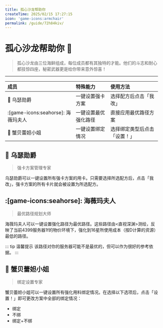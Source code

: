 ```yaml
---
title: 孤心沙龙帮助你
createTime: 2025/02/15 17:27:15
icon: 'game-icons:armchair'
permalink: /guide/72h84kiv/
---
```


# 孤心沙龙帮助你 🌊

> 孤心沙龙由三位海鲜组成，每位成员都有其独特的才能。他们的斗志和耐心都技惊四座，秘密武器更是给你带来意外惊喜！

---

| 成员 | 特殊能力 | 使用方法 |
| :--- | :--- | :--- |
| 🦑 乌瑟勋爵 | 一键设置强卡方案 | 选择配方后点击「我改」 |
| :[game-icons:seahorse]: 海薇玛夫人 | 一键设置最优强化路径 | 直接应用最优路径方案 |
| 🦀 蟹贝蕾妲小姐 | 一键设置绑定情况 | 选择绑定类型后点击「设置！」 |

## 🦑 乌瑟勋爵

> 强卡方案管理专家

乌瑟勋爵可以一键设置所有强卡方案的用卡。只需要选择所选配方后，点击「我改」，强卡方案的所有卡片就会被设置为所选配方。

## :[game-icons:seahorse]: 海薇玛夫人

> 最优路径规划大师

海薇玛夫人可以一键设置强化路径为最优路径。这些路径由<直视深渊>测绘，反映了当前4399服务器1f的物价环境下，强化到16星所使用成本（按D计算的资源）最低的路径。

::: tip 温馨提示
该路径对你的服务器可能不是最优的，但可以作为很好的参考依据。
:::

## 🦀 蟹贝蕾妲小姐

> 绑定设置专家

蟹贝蕾妲小姐可以一键设置所有强化用料绑定情况。在选择以下选项后，点击「设置！」即可更改方案中全部的绑定情况：
- 绑定
- 不绑
- 绑定+不绑
